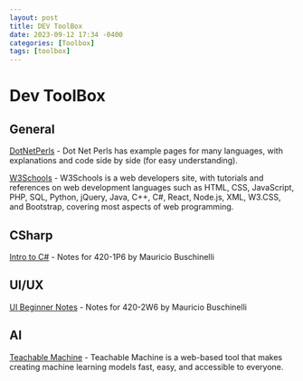 ```yaml
---
layout: post
title: DEV ToolBox
date: 2023-09-12 17:34 -0400
categories: [Toolbox]
tags: [toolbox]
---
```


# Dev ToolBox

## General

[DotNetPerls](https://www.dotnetperls.com/) - Dot Net Perls has example pages for many languages, with explanations and code side by side (for easy understanding).

[W3Schools](https://www.w3schools.com/) - W3Schools is a web developers site, with tutorials and references on web development languages such as HTML, CSS, JavaScript, PHP, SQL, Python, jQuery, Java, C++, C#, React, Node.js, XML, W3.CSS, and Bootstrap, covering most aspects of web programming.

## CSharp

[Intro to C#](https://john-abbott-college.github.io/1P6-Notes/#/) - Notes for 420-1P6 by Mauricio Buschinelli

## UI/UX

[UI Beginner Notes](https://maujac.github.io/2W6-UI/#/) - Notes for 420-2W6 by Mauricio Buschinelli

## AI

[Teachable Machine](https://teachablemachine.withgoogle.com/) - Teachable Machine is a web-based tool that makes creating machine learning models fast, easy, and accessible to everyone.
